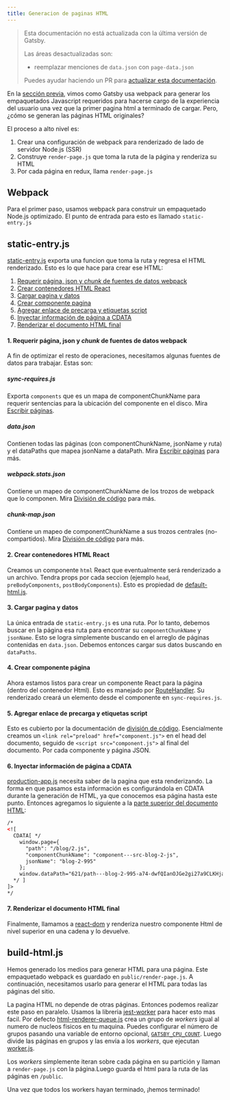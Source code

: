 ```yaml
---
title: Generacion de paginas HTML
---
```

 
> Esta documentación no está actualizada con la última versión de Gatsby.
>
> Las áreas desactualizadas son:
>
> - reemplazar menciones de `data.json` con `page-data.json`
>
> Puedes ayudar haciendo un PR para [actualizar esta documentación](https://github.com/gatsbyjs/gatsby/issues/14228).
 
En la [sección previa](/docs/production-app/), vimos como Gatsby usa webpack para generar los empaquetados Javascript requeridos para hacerse cargo de la experiencia del usuario una vez que la primer pagina html a terminado de cargar. Pero, ¿cómo se generan las páginas HTML originales?
 
El proceso a alto nivel es:
 
1. Crear una configuración de webpack para renderizado de lado de servidor Node.js (SSR)
1. Construye `render-page.js` que toma la ruta de la página y renderiza su HTML
1. Por cada página en redux, llama `render-page.js`
 
## Webpack
 
Para el primer paso, usamos webpack para construir un empaquetado Node.js optimizado. El punto de entrada para esto es llamado `static-entry.js`
 
## static-entry.js
 
[static-entry.js](https://github.com/gatsbyjs/gatsby/blob/master/packages/gatsby/cache-dir/static-entry.js) exporta una funcion que toma la ruta y regresa el HTML renderizado. Esto es lo que hace para crear ese HTML:
 
1. [Requerir página, json y _chunk_ de fuentes de datos webpack](/docs/html-generation/#1-require-page-json-and-webpack-chunk-data-sources)
2. [Crear contenedores HTML React](/docs/html-generation/#2-create-html-react-container)
3. [Cargar pagina y datos](/docs/html-generation/#3-load-page-and-data)
4. [Crear componente pagina](/docs/html-generation/#4-create-page-component)
5. [Agregar enlace de precarga y etiquetas script](/docs/html-generation/#5-add-preload-link-and-script-tags)
6. [Inyectar información de página a CDATA](/docs/html-generation/#6-inject-page-info-to-cdata)
7. [Renderizar el documento HTML final](/docs/html-generation/#7-render-final-html-document)
 
#### 1. Requerir página, json y _chunk_ de fuentes de datos webpack
 
A fin de optimizar el resto de operaciones, necesitamos algunas fuentes de datos para trabajar. Estas son:
 
##### sync-requires.js
 
Exporta `components` que es un mapa de componentChunkName para requerir sentencias para la ubicación del componente en el disco. Mira [Escribir páginas](/docs/write-pages/#sync-requiresjs).
 
##### data.json
 
Contienen todas las páginas (con componentChunkName, jsonName y ruta) y el dataPaths que mapea jsonName a dataPath. Mira [Escribir páginas](/docs/write-pages/#datajson) para más.
 
##### webpack.stats.json
 
Contiene un mapeo de componentChunkName de los trozos de webpack que lo componen. Mira [División de código](/docs/how-code-splitting-works/#webpackstatsjson) para más.
 
##### chunk-map.json
 
Contiene un mapeo de componentChunkName a sus trozos centrales (no-compartidos). Mira [División de código](/docs/how-code-splitting-works/#chunk-mapjson) para más.
 
#### 2. Crear contenedores HTML React
 
Creamos un componente `html` React que eventualmente será renderizado a un archivo. Tendra props por cada seccion (ejemplo `head`, `preBodyComponents`, `postBodyComponents`). Esto es propiedad de [default-html.js](https://github.com/gatsbyjs/gatsby/blob/master/packages/gatsby/cache-dir/default-html.js).
 
#### 3. Cargar pagina y datos
 
La única entrada de `static-entry.js` es una ruta. Por lo tanto, debemos buscar en la página esa ruta para encontrar su `componentChunkName` y `jsonName`. Esto se logra simplemente buscando en el arreglo de páginas contenidas en `data.json`. Debemos entonces cargar sus datos buscando en `dataPaths`.
 
#### 4. Crear componente página
 
Ahora estamos listos para crear un componente React para la página (dentro del contenedor Html). Esto es manejado por [RouteHandler](https://github.com/gatsbyjs/gatsby/blob/master/packages/gatsby/cache-dir/static-entry.js#L123). Su renderizado creará un elemento desde el componente en `sync-requires.js`.
 
#### 5. Agregar enlace de precarga y etiquetas script
 
Esto es cubierto por la documentación de [división de código](/docs/how-code-splitting-works/#construct-link-and-script-tags-for-current-page). Esencialmente creamos un `<link rel="preload" href="component.js">` en el head del documento, seguido de `<script src="component.js">` al final del documento. Por cada componente y página JSON.
 
#### 6. Inyectar información de página a CDATA
 
[production-app.js](/docs/production-app/#first-load) necesita saber de la pagina que esta renderizando. La forma en que pasamos esta información es configurándola en CDATA durante la generación de HTML, ya que conocemos esa página hasta este punto. Entonces agregamos lo siguiente a la [parte superior del documento HTML](https://github.com/gatsbyjs/gatsby/blob/master/packages/gatsby/cache-dir/static-entry.js#L325):
 
```html
/*
<![
  CDATA[ */
    window.page={
      "path": "/blog/2.js",
      "componentChunkName": "component---src-blog-2-js",
      jsonName": "blog-2-995"
    };
    window.dataPath="621/path---blog-2-995-a74-dwfQIanOJGe2gi27a9CLKHjamc";
  */ ]
]>
*/
```
 
#### 7. Renderizar el documento HTML final
 
Finalmente, llamamos a [react-dom](https://reactjs.org/docs/react-dom.html) y renderiza nuestro componente Html de nivel superior en una cadena y lo devuelve.
 
## build-html.js
 
Hemos generado los medios para generar HTML para una página. Este empaquetado webpack es guardado en `public/render-page.js`. A continuación, necesitamos usarlo para generar el HTML para todas las páginas del sitio.

La pagina HTML no depende de otras páginas. Entonces podemos realizar este paso en paralelo. Usamos la libreria [jest-worker](https://github.com/facebook/jest/tree/master/packages/jest-worker) para hacer esto mas facil. Por defecto [html-renderer-queue.js](https://github.com/gatsbyjs/gatsby/blob/master/packages/gatsby/src/utils/html-renderer-queue.js) crea un grupo de _workers_ igual al numero de nucleos fisicos en tu maquina. Puedes configurar el número de grupos pasando una variable de entorno opcional, [`GATSBY_CPU_COUNT`](/docs/multi-core-builds). Luego divide las páginas en grupos y las envía a los _workers_, que ejecutan [worker.js](https://github.com/gatsbyjs/gatsby/blob/master/packages/gatsby/src/utils/worker.js).

Los _workers_ simplemente iteran sobre cada página en su partición y llaman a `render-page.js` con la página.Luego guarda el html para la ruta de las páginas en `/public`.
 
Una vez que todos los workers hayan terminado, ¡hemos terminado!
